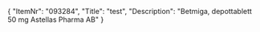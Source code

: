 {
  "ItemNr": "093284",
  "Title": "test",
  "Description": "Betmiga, depottablett 50 mg Astellas Pharma AB"
}